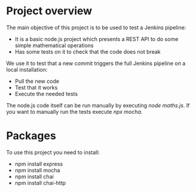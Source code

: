 # Project overview

The main objective of this project is to be used to test a Jenkins pipeline:
* It is a basic node.js project which presents a REST API to do some simple mathematical operations
* Has some tests on it to check that the code does not break

We use it to test that a new commit triggers the full Jenkins pipeline on a local installation:
* Pull the new code
* Test that it works
* Execute the needed tests

The node.js code itself can be run manually by executing _node maths.js_. If you want to manually run the tests execute _npx mocha_.

# Packages

To use this project you need to install:
* npm install express
* npm install mocha
* npm install chai
* npm install chai-http
